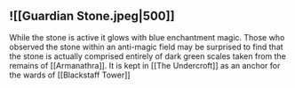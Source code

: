 ![[Guardian Stone.jpeg|500]]
---
While the stone is active it glows with blue enchantment magic. Those who observed the stone within an anti-magic field may be surprised to find that the stone is actually comprised entirely of dark green scales taken from the remains of [[Armanathra]]. It is kept in [[The Undercroft]] as an anchor for the wards of [[Blackstaff Tower]]